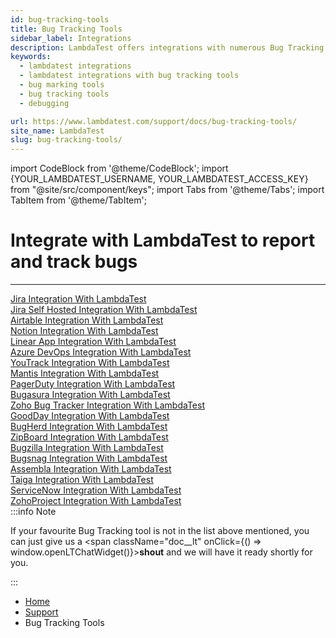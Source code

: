 ```yaml
---
id: bug-tracking-tools
title: Bug Tracking Tools
sidebar_label: Integrations
description: LambdaTest offers integrations with numerous Bug Tracking tools to help you mark and track bugs for pacing up your debugging.
keywords:
  - lambdatest integrations
  - lambdatest integrations with bug tracking tools
  - bug marking tools
  - bug tracking tools
  - debugging

url: https://www.lambdatest.com/support/docs/bug-tracking-tools/
site_name: LambdaTest
slug: bug-tracking-tools/
---
```


import CodeBlock from '@theme/CodeBlock';
import {YOUR_LAMBDATEST_USERNAME, YOUR_LAMBDATEST_ACCESS_KEY} from "@site/src/component/keys";
import Tabs from '@theme/Tabs';
import TabItem from '@theme/TabItem';

<script type="application/ld+json"
      dangerouslySetInnerHTML={{ __html: JSON.stringify({
       "@context": "https://schema.org",
        "@type": "BreadcrumbList",
        "itemListElement": [{
          "@type": "ListItem",
          "position": 1,
          "name": "Home",
          "item": "https://www.lambdatest.com"
        },{
          "@type": "ListItem",
          "position": 2,
          "name": "Support",
          "item": "https://www.lambdatest.com/support/docs/"
        },{
          "@type": "ListItem",
          "position": 3,
          "name": "Bug Tracking Tools",
          "item": "https://www.lambdatest.com/support/docs/bug-tracking-tools/"
        }]
      })
    }}


></script>

# Integrate with LambdaTest to report and track bugs

---

<div className="download_btn mb-10">
<a href="https://www.lambdatest.com/support/docs/jira-integration/">Jira Integration With LambdaTest</a>
</div>

<div className="download_btn mb-10">
<a href="https://www.lambdatest.com/support/docs/jira-self-hosted-integration/">Jira Self Hosted Integration With LambdaTest</a>
</div>

<div className="download_btn mb-10">
<a href="https://www.lambdatest.com/support/docs/airtable-integration/">Airtable Integration With LambdaTest</a>
</div>

<div className="download_btn mb-10">
<a href="https://www.lambdatest.com/support/docs/notion-integration/">Notion Integration With LambdaTest</a>
</div>

<div className="download_btn mb-10">
<a href="https://www.lambdatest.com/support/docs/linear-app-integration/">Linear App Integration With LambdaTest</a>
</div>

<div className="download_btn mb-10">
<a href="https://www.lambdatest.com/support/docs/vsts-integration/">Azure DevOps Integration With LambdaTest</a>
</div>

<div className="download_btn mb-10">
<a href="https://www.lambdatest.com/support/docs/youtrack-integration/">YouTrack Integration With LambdaTest</a>
</div>

<div className="download_btn mb-10">
<a href="https://www.lambdatest.com/support/docs/mantis-integration/">Mantis Integration With LambdaTest</a>
</div>

<div className="download_btn mb-10">
<a href="https://www.lambdatest.com/support/docs/pagerduty-integration/">PagerDuty Integration With LambdaTest</a>
</div>

<div className="download_btn mb-10">
<a href="https://www.lambdatest.com/support/docs/bugasura-integration/">Bugasura Integration With LambdaTest</a>
</div>

<div className="download_btn mb-10">
<a href="https://www.lambdatest.com/support/docs/zoho-bugtracker-integration/">Zoho Bug Tracker Integration With LambdaTest</a>
</div>

<div className="download_btn mb-10">
<a href="https://www.lambdatest.com/support/docs/goodday-integration/">GoodDay Integration With LambdaTest</a>
</div>

<div className="download_btn mb-10">
<a href="https://www.lambdatest.com/support/docs/bugherd-integration/">BugHerd Integration With LambdaTest</a>
</div>

<div className="download_btn mb-10">
<a href="https://www.lambdatest.com/support/docs/zipboard-integration/">ZipBoard Integration With LambdaTest</a>
</div>

<div className="download_btn mb-10">
<a href="https://www.lambdatest.com/support/docs/bugzilla-integration/">Bugzilla Integration With LambdaTest</a>
</div>

<div className="download_btn mb-10">
<a href="https://www.lambdatest.com/support/docs/bugsnag-integration/">Bugsnag Integration With LambdaTest</a>
</div>

<div className="download_btn mb-10">
<a href="https://www.lambdatest.com/support/docs/assembla-integration/">Assembla Integration With LambdaTest</a>
</div>

<div className="download_btn mb-10">
<a href="https://www.lambdatest.com/support/docs/taiga-integration/">Taiga Integration With LambdaTest</a>
</div>

<div className="download_btn mb-10">
<a href="https://www.lambdatest.com/support/docs/servicenow-integration/">ServiceNow Integration With LambdaTest</a>
</div>

<div className="download_btn mb-10">
<a href="https://www.lambdatest.com/support/docs/zohoproject-integration/">ZohoProject Integration With LambdaTest</a>
</div>
:::info Note

If your favourite Bug Tracking tool is not in the list above mentioned, you can just give us a <span className="doc\_\_lt" onClick={() => window.openLTChatWidget()}>**shout**</span> and we will have it ready shortly for you.

:::

<nav aria-label="breadcrumbs">
  <ul className="breadcrumbs">
    <li className="breadcrumbs__item">
      <a className="breadcrumbs__link" target="_self" href="https://www.lambdatest.com">
        Home
      </a>
    </li>
    <li className="breadcrumbs__item">
      <a className="breadcrumbs__link" target="_self" href="https://www.lambdatest.com/support/docs/">
        Support
      </a>
    </li>
    <li className="breadcrumbs__item breadcrumbs__item--active">
      <span className="breadcrumbs__link">
       Bug Tracking Tools
      </span>
    </li>
  </ul>
</nav>